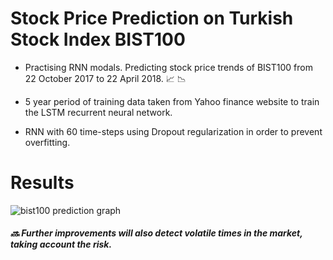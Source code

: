 # Stock Price Prediction on Turkish Stock Index BIST100
- Practising RNN modals. Predicting stock price trends of BIST100 from 22 October 2017 to 22 April 2018.  :chart_with_upwards_trend: :chart_with_downwards_trend:

- 5 year period of training data taken from Yahoo finance website to train the LSTM recurrent neural network.

- RNN with 60 time-steps using Dropout regularization in order to prevent overfitting.

# Results
![bist100 prediction graph](https://user-images.githubusercontent.com/32994256/39095641-7884f5a4-464c-11e8-85ba-4c1beefd8a82.png) 

#####  :soon: Further improvements will also detect volatile times in the market, taking account the risk.
